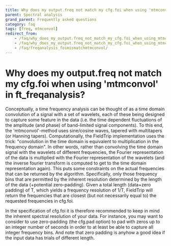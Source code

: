 ```yaml
---
title: Why does my output.freq not match my cfg.foi when using 'mtmconvol' in ft_freqanalysis?
parent: Spectral analysis
grand_parent: Frequently asked questions
category: faq
tags: [freq, mtmconvol]
redirect_from:
    - /faq/why_does_my_output.freq_not_match_my_cfg.foi_when_using_mtmconvol_in_ft_freqanalysis/
    - /faq/why_does_my_output.freq_not_match_my_cfg.foi_when_using_mtmconvol_in_ft_freqanalyis/
    - /faq/freqanalysis_foimismatchmtmconvol/
---
```


# Why does my output.freq not match my cfg.foi when using 'mtmconvol' in ft_freqanalysis?

Conceptually, a time frequency analysis can be thought of as a time domain convolution of a signal with a set of wavelets, each of these being designed to capture some feature in the data (i.e. the time dependent fluctuations of the amplitude (and phase) of band-limited signal components). To this end, the 'mtmconvol'-method uses sine/cosine waves, tapered with multitapers (or Hanning tapers). Computationally, the FieldTrip implementation uses the trick: "convolution in the time domain is equivalent to multiplication in the frequency domain". In other words, rather than convolving the time domain signal with the wavelets of different frequencies, the Fourier representation of the data is multiplied with the Fourier representation of the wavelets (and the inverse fourier transform is computed to get to the time domain representation again). This puts some constraints on the actual frequencies that can be returned by the algorithm. Specifically, only those frequency bins that are permitted by the inherent resolution determined by the length of the data (+potential zero-padding). Given a total length (data+zero padding) of T, which yields a frequency resolution of 1/T,  FieldTrip will return the frequencies that are closest (but not necessarily equal to) the requested frequencies in cfg.foi.

In the specification of cfg.foi it is therefore recommended to keep in mind the inherent spectral resolution of your data. For instance, you may want to consider to use zero-padding (the cfg.pad option) to pad with zeros up to an integer number of seconds in order to at least be able to capture all integer frequency bins. And note that zero padding is anyhow a good idea if the input data has trials of different length.
